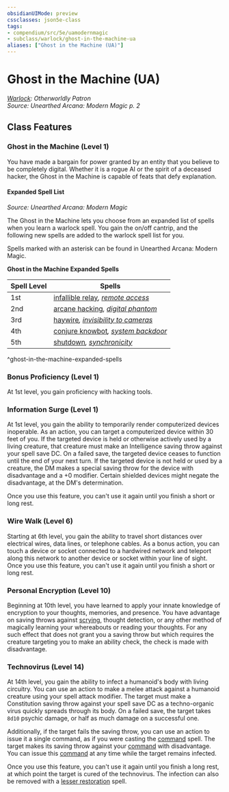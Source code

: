 ```yaml
---
obsidianUIMode: preview
cssclasses: json5e-class
tags:
- compendium/src/5e/uamodernmagic
- subclass/warlock/ghost-in-the-machine-ua
aliases: ["Ghost in the Machine (UA)"]
---
```

# Ghost in the Machine (UA)
*[Warlock](warlock.md): Otherworldly Patron*  
*Source: Unearthed Arcana: Modern Magic p. 2*  


## Class Features

### Ghost in the Machine (Level 1)

You have made a bargain for power granted by an entity that you believe to be completely digital. Whether it is a rogue AI or the spirit of a deceased hacker, the Ghost in the Machine is capable of feats that defy explanation.

#### Expanded Spell List
_Source: Unearthed Arcana: Modern Magic_

The Ghost in the Machine lets you choose from an expanded list of spells when you learn a warlock spell. You gain the on/off cantrip, and the following new spells are added to the warlock spell list for you.

Spells marked with an asterisk can be found in Unearthed Arcana: Modern Magic.

**Ghost in the Machine Expanded Spells**

| Spell Level | Spells |
|-------------|--------|
| 1st | [infallible relay](/Systems/5e/spells/infallible-relay-ua-uamodernmagic.md)*, [remote access](/Systems/5e/spells/remote-access-ua-uamodernmagic.md)* |
| 2nd | [arcane hacking](/Systems/5e/spells/arcane-hacking-ua-uamodernmagic.md)*, [digital phantom](/Systems/5e/spells/digital-phantom-ua-uamodernmagic.md)* |
| 3rd | [haywire](/Systems/5e/spells/haywire-ua-uamodernmagic.md)*, [invisibility to cameras](/Systems/5e/spells/invisibility-to-cameras-ua-uamodernmagic.md)* |
| 4th | [conjure knowbot](/Systems/5e/spells/conjure-knowbot-ua-uamodernmagic.md)*, [system backdoor](/Systems/5e/spells/system-backdoor-ua-uamodernmagic.md)* |
| 5th | [shutdown](/Systems/5e/spells/shutdown-ua-uamodernmagic.md)*, [synchronicity](/Systems/5e/spells/synchronicity-ua-uamodernmagic.md)* |
^ghost-in-the-machine-expanded-spells

### Bonus Proficiency (Level 1)

At 1st level, you gain proficiency with hacking tools.

### Information Surge (Level 1)

At 1st level, you gain the ability to temporarily render computerized devices inoperable. As an action, you can target a computerized device within 30 feet of you. If the targeted device is held or otherwise actively used by a living creature, that creature must make an Intelligence saving throw against your spell save DC. On a failed save, the targeted device ceases to function until the end of your next turn. If the targeted device is not held or used by a creature, the DM makes a special saving throw for the device with disadvantage and a +0 modifier. Certain shielded devices might negate the disadvantage, at the DM's determination.

Once you use this feature, you can't use it again until you finish a short or long rest.

### Wire Walk (Level 6)

Starting at 6th level, you gain the ability to travel short distances over electrical wires, data lines, or telephone cables. As a bonus action, you can touch a device or socket connected to a hardwired network and teleport along this network to another device or socket within your line of sight. Once you use this feature, you can't use it again until you finish a short or long rest.

### Personal Encryption (Level 10)

Beginning at 10th level, you have learned to apply your innate knowledge of encryption to your thoughts, memories, and presence. You have advantage on saving throws against [scrying](/Systems/5e/spells/scrying.md), thought detection, or any other method of magically learning your whereabouts or reading your thoughts. For any such effect that does not grant you a saving throw but which requires the creature targeting you to make an ability check, the check is made with disadvantage.

### Technovirus (Level 14)

At 14th level, you gain the ability to infect a humanoid's body with living circuitry. You can use an action to make a melee attack against a humanoid creature using your spell attack modifier. The target must make a Constitution saving throw against your spell save DC as a techno-organic virus quickly spreads through its body. On a failed save, the target takes `8d10` psychic damage, or half as much damage on a successful one.

Additionally, if the target fails the saving throw, you can use an action to issue it a single command, as if you were casting the [command](/Systems/5e/spells/command.md) spell. The target makes its saving throw against your [command](/Systems/5e/spells/command.md) with disadvantage. You can issue this [command](/Systems/5e/spells/command.md) at any time while the target remains infected.

Once you use this feature, you can't use it again until you finish a long rest, at which point the target is cured of the technovirus. The infection can also be removed with a [lesser restoration](/Systems/5e/spells/lesser-restoration.md) spell.